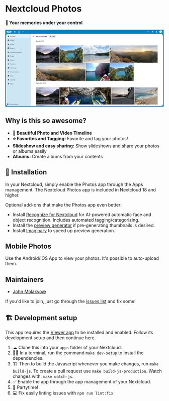 # Nextcloud Photos

**📸 Your memories under your control**

![Work in progress screenshot of Nextcloud Photos App](screenshots/screenshot1.png)

## Why is this so awesome?

* **📸 Beautiful Photo and Video Timeline**
* **⭐ Favorites and Tagging:** Favorite and tag your photos!
* **Slideshow and easy sharing:** Show slideshows and share your photos or albums easily
* **Albums:** Create albums from your contents

## 🚀 Installation

In your Nextcloud, simply enable the Photos app through the Apps management.
The Nextcloud Photos app is included in Nextcloud 18 and higher.

Optional add-ons that make the Photos app even better:

* Install [Recognize for Nextcloud](https://github.com/nextcloud/recognize) for AI-powered automatic face and object recognition. Includes automated tagging/categorizing.
* Install the [preview generator](https://github.com/rullzer/previewgenerator) if pre-generating thumbnails is desired.
* Install [Imaginary](https://docs.nextcloud.com/server/latest/admin_manual/installation/server_tuning.html#previews) to speed up preview generation.

## Mobile Photos

Use the Android/iOS App to view your photos. It's possible to auto-upload them.

## Maintainers

* [John Molakvoæ](https://github.com/skjnldsv)

If you'd like to join, just go through the [issues list](https://github.com/nextcloud/photos/issues) and fix some!

## 🏗 Development setup

This app requires the [Viewer app](https://github.com/nextcloud/viewer) to be installed and enabled.
Follow its development setup and then continue here.

1. ☁ Clone this into your `apps` folder of your Nextcloud.
1. 👩‍💻 In a terminal, run the command `make dev-setup` to install the dependencies.
1. 🏗 Then to build the Javascript whenever you make changes, run `make build-js`. To create a pull request use `make build-js-production`. Watch changes with: `make watch-js`.
1. ✅ Enable the app through the app management of your Nextcloud.
1. 🎉 Partytime!
1. 💻 Fix easily linting issues with `npm run lint:fix`.

